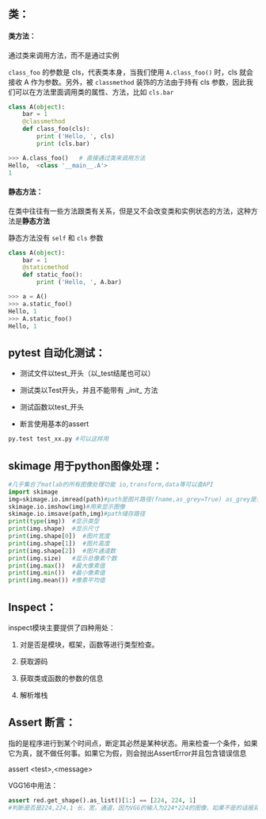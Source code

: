 ## 类：

#### 类方法：

通过类来调用方法，而不是通过实例

`class_foo` 的参数是 cls，代表类本身，当我们使用 `A.class_foo()` 时，cls 就会接收 A 作为参数。另外，被 `classmethod` 装饰的方法由于持有 cls 参数，因此我们可以在方法里面调用类的属性、方法，比如 `cls.bar`

```python
class A(object):
    bar = 1
    @classmethod
    def class_foo(cls):
        print ('Hello, ', cls)
        print (cls.bar)

>>> A.class_foo()   # 直接通过类来调用方法
Hello,  <class '__main__.A'>
1
```

#### 静态方法：

在类中往往有一些方法跟类有关系，但是又不会改变类和实例状态的方法，这种方法是**静态方法**

静态方法没有 `self` 和 `cls` 参数

```python
class A(object):
    bar = 1
    @staticmethod
    def static_foo():
        print ('Hello, ', A.bar)

>>> a = A()
>>> a.static_foo()
Hello, 1
>>> A.static_foo()
Hello, 1
```

## pytest 自动化测试：

- 测试文件以test\_开头（以_test结尾也可以）

- 测试类以Test开头，并且不能带有 \__init__ 方法

- 测试函数以test_开头

- 断言使用基本的assert

```python
py.test test_xx.py #可以这样用 
```


## skimage 用于python图像处理：

```python
#几乎集合了matlab的所有图像处理功能 io,transform,data等可以查API
import skimage
img=skimage.io.imread(path)#path是图片路径(fname,as_grey=True) as_grey是否读取灰度图片
skimage.io.imshow(img)#用来显示图像
skimage.io.imsave(path,img)#path储存路径
print(type(img))  #显示类型
print(img.shape)  #显示尺寸
print(img.shape[0])  #图片宽度
print(img.shape[1])  #图片高度
print(img.shape[2])  #图片通道数
print(img.size)   #显示总像素个数
print(img.max())  #最大像素值
print(img.min())  #最小像素值
print(img.mean()) #像素平均值
```

## Inspect：

inspect模块主要提供了四种用处：

1. 对是否是模块，框架，函数等进行类型检查。

2. 获取源码

3. 获取类或函数的参数的信息

4. 解析堆栈

## Assert 断言：

指的是程序进行到某个时间点，断定其必然是某种状态。用来检查一个条件，如果它为真，就不做任何事。如果它为假，则会抛出AssertError并且包含错误信息

assert \<test>,\<message>

VGG16中用法：

```python
assert red.get_shape().as_list()[1:] == [224, 224, 1]
#判断是否是224,224,1 长，宽，通道，因为VGG的输入为224*224的图像，如果不是的话报异常
```